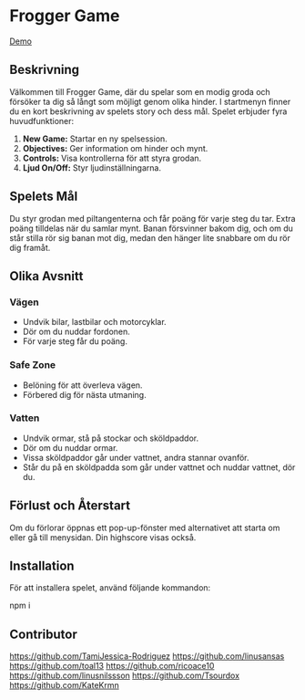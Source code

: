 # Frogger Game
[Demo](https://frogger-oop-game.netlify.app/)

## Beskrivning

Välkommen till Frogger Game, där du spelar som en modig groda och försöker ta dig så långt som möjligt genom olika hinder. I startmenyn finner du en kort beskrivning av spelets story och dess mål. Spelet erbjuder fyra huvudfunktioner:

1. **New Game:** Startar en ny spelsession.
2. **Objectives:** Ger information om hinder och mynt.
3. **Controls:** Visa kontrollerna för att styra grodan.
4. **Ljud On/Off:** Styr ljudinställningarna.

## Spelets Mål

Du styr grodan med piltangenterna och får poäng för varje steg du tar. Extra poäng tilldelas när du samlar mynt. Banan försvinner bakom dig, och om du står stilla rör sig banan mot dig, medan den hänger lite snabbare om du rör dig framåt.

## Olika Avsnitt

### Vägen

- Undvik bilar, lastbilar och motorcyklar.
- Dör om du nuddar fordonen.
- För varje steg får du poäng.

### Safe Zone

- Belöning för att överleva vägen.
- Förbered dig för nästa utmaning.

### Vatten

- Undvik ormar, stå på stockar och sköldpaddor.
- Dör om du nuddar ormar.
- Vissa sköldpaddor går under vattnet, andra stannar ovanför.
- Står du på en sköldpadda som går under vattnet och nuddar vattnet, dör du.

## Förlust och Återstart

Om du förlorar öppnas ett pop-up-fönster med alternativet att starta om eller gå till menysidan. Din highscore visas också.

## Installation

För att installera spelet, använd följande kommandon:

npm i

## Contributor
https://github.com/TamiJessica-Rodriguez
https://github.com/linusansas
https://github.com/toal13
https://github.com/ricoace10
https://github.com/linusnilssson
https://github.com/Tsourdox
https://github.com/KateKrmn
